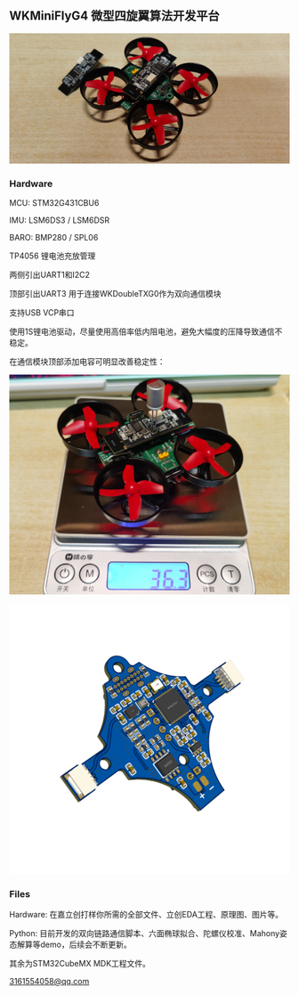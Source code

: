 ## WKMiniFlyG4 微型四旋翼算法开发平台

![](Hardware/pic1.jpg)

### Hardware

MCU: STM32G431CBU6

IMU: LSM6DS3 / LSM6DSR

BARO: BMP280 / SPL06

TP4056 锂电池充放管理

两侧引出UART1和I2C2

顶部引出UART3 用于连接WKDoubleTXG0作为双向通信模块

支持USB VCP串口

使用1S锂电池驱动，尽量使用高倍率低内阻电池，避免大幅度的压降导致通信不稳定。

在通信模块顶部添加电容可明显改善稳定性：

![](Hardware/pic3.jpg)

![](Hardware/pcb1_3d.png)

### Files

Hardware:  在嘉立创打样你所需的全部文件、立创EDA工程、原理图、图片等。

Python: 目前开发的双向链路通信脚本、六面椭球拟合、陀螺仪校准、Mahony姿态解算等demo，后续会不断更新。

其余为STM32CubeMX MDK工程文件。

3161554058@qq.com

